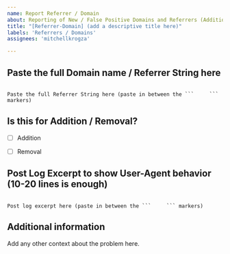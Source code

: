 ```yaml
---
name: Report Referrer / Domain
about: Reporting of New / False Positive Domains and Referrers (Additions / Removals)
title: "[Referrer-Domain] (add a descriptive title here)"
labels: 'Referrers / Domains'
assignees: 'mitchellkrogza'

---
```


## Paste the full Domain name / Referrer String here

```

Paste the full Referrer String here (paste in between the ```     ``` markers)

```

## Is this for Addition / Removal?

 - [ ] Addition
 - [ ] Removal


## Post Log Excerpt to show User-Agent behavior (10-20 lines is enough)


```

Post log excerpt here (paste in between the ```     ``` markers)

```

## Additional information

Add any other context about the problem here.
